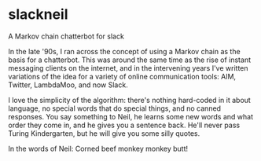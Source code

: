 slackneil
=========

A Markov chain chatterbot for slack

In the late '90s, I ran across the concept of using a Markov chain as the basis for a chatterbot.  This was around the same time as the rise of instant messaging clients on the internet, and in the intervening years I've written variations of the idea for a variety of online communication tools: AIM, Twitter, LambdaMoo, and now Slack.

I love the simplicity of the algorithm: there's nothing hard-coded in it about language, no special words that do special things, and no canned responses.  You say something to Neil, he learns some new words and what order they come in, and he gives you a sentence back.  He'll never pass Turing Kindergarten, but he will give you some silly quotes.

In the words of Neil: Corned beef monkey monkey butt!
